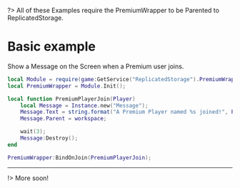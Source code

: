 ?> All of these Examples require the PremiumWrapper to be Parented to ReplicatedStorage.

# Basic example
Show a Message on the Screen when a Premium user joins.
```lua
local Module = require(game:GetService("ReplicatedStorage").PremiumWrapper);
local PremiumWrapper = Module.Init();

local function PremiumPlayerJoin(Player)
    local Message = Instance.new("Message");
    Message.Text = string.format("A Premium Player named %s joined!", Player.Name);
    Message.Parent = workspace;

    wait(3);
    Message:Destroy();
end

PremiumWrapper:BindOnJoin(PremiumPlayerJoin);
```
___
!> More soon!